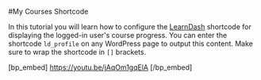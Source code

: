 #My Courses Shortcode

In this tutorial you will learn how to configure the [LearnDash](https://learndash.idevaffiliate.com/111.html) shortcode for displaying the logged-in user's course progress. You can enter the shortcode `ld_profile` on any WordPress page to output this content. Make sure to wrap the shortcode in `[]` brackets.

[bp_embed] https://youtu.be/jAqOm1gqElA [/bp_embed]